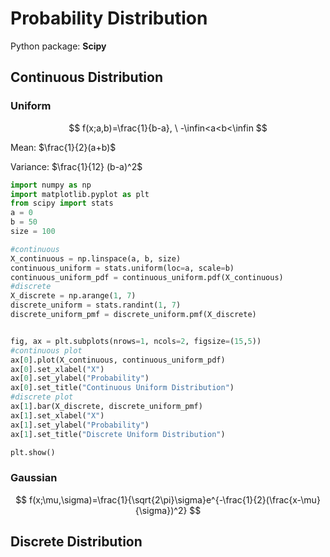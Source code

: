 # Probability Distribution

Python package: **Scipy**

## Continuous Distribution

### Uniform

$$
f(x;a,b)=\frac{1}{b-a}, \ -\infin<a<b<\infin
$$

Mean: $\frac{1}{2}(a+b)$

Variance: $\frac{1}{12} (b-a)^2$

```python
import numpy as np
import matplotlib.pyplot as plt
from scipy import stats
a = 0
b = 50
size = 100

#continuous
X_continuous = np.linspace(a, b, size)
continuous_uniform = stats.uniform(loc=a, scale=b)
continuous_uniform_pdf = continuous_uniform.pdf(X_continuous)
#discrete
X_discrete = np.arange(1, 7)
discrete_uniform = stats.randint(1, 7)
discrete_uniform_pmf = discrete_uniform.pmf(X_discrete)


fig, ax = plt.subplots(nrows=1, ncols=2, figsize=(15,5))
#continuous plot
ax[0].plot(X_continuous, continuous_uniform_pdf)
ax[0].set_xlabel("X")
ax[0].set_ylabel("Probability")
ax[0].set_title("Continuous Uniform Distribution")
#discrete plot
ax[1].bar(X_discrete, discrete_uniform_pmf)
ax[1].set_xlabel("X")
ax[1].set_ylabel("Probability")
ax[1].set_title("Discrete Uniform Distribution")

plt.show()
```

### Gaussian

$$
f(x;\mu,\sigma)=\frac{1}{\sqrt{2\pi}\sigma}e^{-\frac{1}{2}(\frac{x-\mu}{\sigma})^2}
$$



## Discrete Distribution
